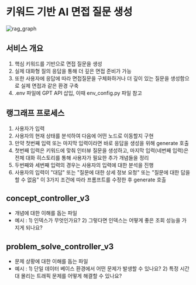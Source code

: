 # 키워드 기반 AI 면접 질문 생성
![rag_graph](https://github.com/user-attachments/assets/0753e2fc-78f2-420b-897d-cf67c46228ca)

## 서비스 개요
1. 핵심 키워드를 기반으로 면접 질문을 생성
2. 실제 대화형 질의 응답을 통해 더 깊은 면접 준비가 가능
3. 또한 사용자에 응답에 따라 면접질문을 구체화하거나 더 깊이 있는 질문을 생성함으로 실제 면접과 같은 환경 구축
4. .env 파일에 GPT API 삽입, 이때 env_config.py 파일 참고

## 랭그래프 프로세스
1. 사용자가 입력
2. 사용자의 현재 상태를 분석하여 다음에 어떤 노드로 이동할지 구현
3. 만약 첫번째 입력 또는 마지막 입력이라면 바로 응답을 생성을 위해 generate 호출
4. 첫번째 입력은 키워드에 맞춰 인터뷰 질문을 생성하고, 마지막 입력(네번째 입력)은 전체 대화 히스토리를 통해 사용자가 필요한 추가 개념들을 정리
5. 두번째와 세번째 입력의 경우는 사용자의 입력에 대한 분석을 진행
6. 사용자의 입력이 "대답" 또는 "질문에 대한 상세 정보 요청" 또는 "질문에 대한 답을 할 수 없음" 이 3가지 조건에 따라 프롬프트를 수정한 후 generate 호출

## concept_controller_v3
- 개념에 대한 이해를 돕는 파일
- 예시 : 1) 인덱스가 무엇인가요? 2) 그렇다면 인덱스는 어떻게 좋은 조회 성능을 가지게 되나요?

## problem_solve_controller_v3
- 문제 상황에 대한 이해를 돕는 파일
- 예시 : 1) 단일 데이터 베이스 환경에서 어떤 문제가 발생할 수 있나요? 2) 특정 시간대 몰리는 트래픽 문제를 어떻게 해결할 수 있나요?
